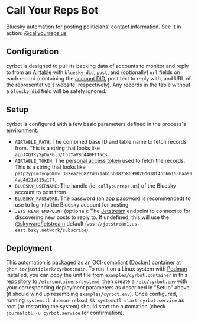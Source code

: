 # Call Your Reps Bot

Bluesky automation for posting politicians' contact information. See it in action: [@callyourreps.us](https://bsky.app/profile/callyourreps.us)

## Configuration

cyrbot is designed to pull its backing data of accounts to monitor and reply to from an [Airtable](https://airtable.com/) with `bluesky_did`, `post`, and (optionally) `url` fields on each record (containing the [account DID](https://docs.bsky.app/docs/advanced-guides/resolving-identities), post text to reply with, and URL of the representative's website, respectively). Any records in the table without a `bluesky_did` field will be safely ignored.

## Setup

cyrbot is configured with a few basic parameters defined in the process's [environment](https://12factor.net/config):

- `AIRTABLE_PATH`: The combined base ID and table name to fetch records from. This is a string that looks like `appJXQTKySpQuFGlJ/tblYaV8h440FTTNCs`.
- `AIRTABLE_TOKEN`: The [personal access token](https://airtable.com/developers/web/guides/personal-access-tokens) used to fetch the records. This is a string that looks like `patp2ypLmTyoppKmv.382ea2e6827d071ab16b08258699820d018f4b3661630aa904ad4d21e815a177`.
- `BLUESKY_USERNAME`: The handle (ie. `callyourreps.us`) of the Bluesky account to post from.
- `BLUESKY_PASSWORD`: The password (an [app password](https://bsky.app/settings/app-passwords) is recommended) to use to log into the Bluesky account for posting.
- `JETSTREAM_ENDPOINT` (optional): The [Jetstream](https://docs.bsky.app/blog/jetstream) endpoint to connect to for discovering new posts to reply to. If undefined, this will use the [@skyware/jetstream](https://skyware.js.org/docs/jetstream/types/JetstreamOptions/) default (`wss://jetstream1.us-east.bsky.network/subscribe`).

## Deployment

This automation is packaged as an OCI-compliant (Docker) container at `ghcr.io/justiclerk/cyrbot:main`. To run it on a Linux system with [Podman](https://podman.io/) installed, you can copy the unit file from `examples/cyrbot.container` in this repository to `/etc/containers/systemd`, then create a `/etc/cyrbot.env` with your corresponding deployment parameters as described in "Setup" above (it should wind up resembling `examples/cyrbot.env`). Once configured, running `systemctl daemon-reload && systemctl start cyrbot.service` as root (or restarting the system) should start the automation (check `journalctl -u cyrbot.service` for confirmation).
